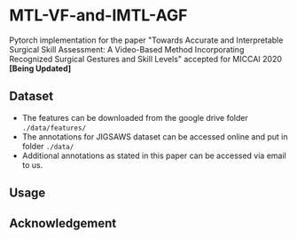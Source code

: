 # MTL-VF-and-IMTL-AGF
Pytorch implementation for the paper "Towards Accurate and Interpretable Surgical Skill Assessment: A Video-Based Method Incorporating Recognized Surgical Gestures and Skill Levels" accepted for MICCAI 2020 **[Being Updated]**

## Dataset
* The features can be downloaded from the google drive folder ```./data/features/```
* The annotations for JIGSAWS dataset can be accessed online and put in folder ```./data/```
* Additional annotations as stated in this paper can be accessed via email to us.

## Usage

## Acknowledgement
